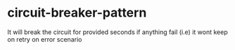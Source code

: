 # circuit-breaker-pattern
It will break the circuit for provided seconds if anything fail (i.e) it wont keep on retry on error scenario

